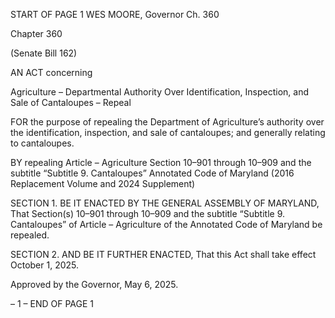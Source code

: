 START OF PAGE 1
WES MOORE, Governor Ch. 360

Chapter 360

(Senate Bill 162)

AN ACT concerning

Agriculture – Departmental Authority Over Identification, Inspection, and Sale
of Cantaloupes – Repeal

FOR the purpose of repealing the Department of Agriculture’s authority over the
identification, inspection, and sale of cantaloupes; and generally relating to
cantaloupes.

BY repealing
Article – Agriculture
Section 10–901 through 10–909 and the subtitle “Subtitle 9. Cantaloupes”
Annotated Code of Maryland
(2016 Replacement Volume and 2024 Supplement)

SECTION 1. BE IT ENACTED BY THE GENERAL ASSEMBLY OF MARYLAND,
That Section(s) 10–901 through 10–909 and the subtitle “Subtitle 9. Cantaloupes” of
Article – Agriculture of the Annotated Code of Maryland be repealed.

SECTION 2. AND BE IT FURTHER ENACTED, That this Act shall take effect
October 1, 2025.

Approved by the Governor, May 6, 2025.

– 1 –
END OF PAGE 1